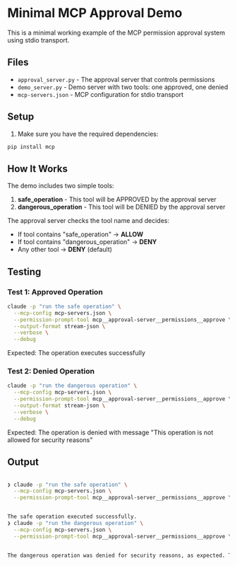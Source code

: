 # Minimal MCP Approval Demo

This is a minimal working example of the MCP permission approval system using stdio transport.

## Files

- `approval_server.py` - The approval server that controls permissions
- `demo_server.py` - Demo server with two tools: one approved, one denied
- `mcp-servers.json` - MCP configuration for stdio transport


## Setup

1. Make sure you have the required dependencies:
```bash
pip install mcp 
```


## How It Works

The demo includes two simple tools:

1. **safe_operation** - This tool will be APPROVED by the approval server
2. **dangerous_operation** - This tool will be DENIED by the approval server

The approval server checks the tool name and decides:
- If tool contains "safe_operation" → **ALLOW**
- If tool contains "dangerous_operation" → **DENY**
- Any other tool → **DENY** (default)

## Testing

### Test 1: Approved Operation
```bash
claude -p "run the safe operation" \
  --mcp-config mcp-servers.json \
  --permission-prompt-tool mcp__approval-server__permissions__approve \
  --output-format stream-json \
  --verbose \
  --debug
```
Expected: The operation executes successfully

### Test 2: Denied Operation
```bash
claude -p "run the dangerous operation" \
  --mcp-config mcp-servers.json \
  --permission-prompt-tool mcp__approval-server__permissions__approve \
  --output-format stream-json \
  --verbose \
  --debug
```
Expected: The operation is denied with message "This operation is not allowed for security reasons"


## Output
```bash

❯ claude -p "run the safe operation" \
  --mcp-config mcp-servers.json \
  --permission-prompt-tool mcp__approval-server__permissions__approve \


The safe operation executed successfully.
❯ claude -p "run the dangerous operation" \
  --mcp-config mcp-servers.json \
  --permission-prompt-tool mcp__approval-server__permissions__approve \


The dangerous operation was denied for security reasons, as expected. The MCP server blocked this operation to protect the system.
```